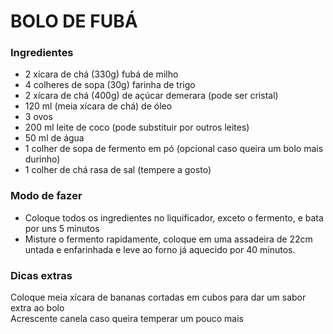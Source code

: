 # BOLO DE FUBÁ

### Ingredientes

* 2 xícara de chá (330g) fubá de milho
* 4 colheres de sopa (30g) farinha de trigo
* 2 xícara de chá (400g) de açúcar demerara (pode ser cristal)
* 120 ml (meia xícara de chá) de óleo
* 3 ovos
* 200 ml leite de coco (pode substituir por outros leites)
* 50 ml de água
* 1 colher de sopa de fermento em pó (opcional caso queira um bolo mais durinho)
* 1 colher de chá rasa de sal (tempere a gosto)

### Modo de fazer

* Coloque todos os ingredientes no liquificador, exceto o fermento, e bata por uns 5 minutos
* Misture o fermento rapidamente, coloque em uma assadeira de 22cm untada e enfarinhada e leve ao forno já aquecido por 40 minutos.

### Dicas extras

Coloque meia xícara de bananas cortadas em cubos para dar um sabor extra ao bolo  
Acrescente canela caso queira temperar um pouco mais
